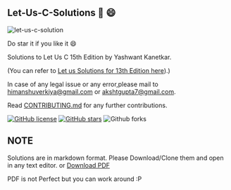 ## Let-Us-C-Solutions :notebook: :smile:
![let-us-c-solution](https://github.com/hiverkiya/Let-Us-C-Solutions/blob/master/let-us-c-15-edition.jpg)

Do star it if you like it :smile:

Solutions to Let Us C 15th Edition by Yashwant Kanetkar.

(You can refer to <a href="https://garbagevalue.com/books-solutions/let-us-c" rel="dofollow" >Let us Solutions for 13th Edition here</a>).)

In case of any legal issue or any error,please mail to himanshuverkiya@gmail.com or akshtgupta7@gmail.com.

Read [CONTRIBUTING.md](https://github.com/Verkiya/Let-Us-C-Solutions/blob/master/CONTRIBUTING.md) for any further contributions.

[![GitHub license](https://img.shields.io/github/license/Verkiya/Let-Us-C-Solutions.svg?style=for-the-badge)](https://github.com/Verkiya/Let-Us-C-Solutions/blob/master/LICENSE)
[![GitHub stars](https://img.shields.io/github/stars/Verkiya/Let-Us-C-Solutions.svg?style=for-the-badge)](https://github.com/Verkiya/Let-Us-C-Solutions/stargazers)
![Github forks](https://img.shields.io/github/forks/hiverkiya/Let-Us-C-Solutions?style=for-the-badge)

## NOTE
Solutions are in markdown format. Please Download/Clone them and open in any text editor.
or 
[Download PDF](https://github.com/hiverkiya/Let-Us-C-Solutions/raw/master/Let%20us%20C%20Solutions.pdf)

PDF is not Perfect but you can work around :P






